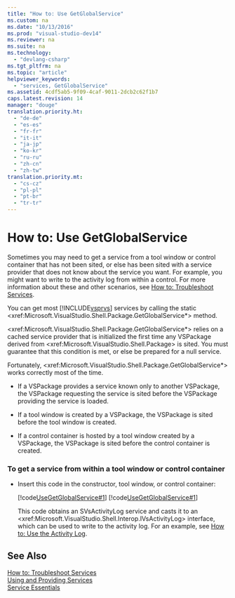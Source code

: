 ```yaml
---
title: "How to: Use GetGlobalService"
ms.custom: na
ms.date: "10/13/2016"
ms.prod: "visual-studio-dev14"
ms.reviewer: na
ms.suite: na
ms.technology: 
  - "devlang-csharp"
ms.tgt_pltfrm: na
ms.topic: "article"
helpviewer_keywords: 
  - "services, GetGlobalService"
ms.assetid: 4cdf5ab5-9f09-4caf-9011-2dcb2c62f1b7
caps.latest.revision: 14
manager: "douge"
translation.priority.ht: 
  - "de-de"
  - "es-es"
  - "fr-fr"
  - "it-it"
  - "ja-jp"
  - "ko-kr"
  - "ru-ru"
  - "zh-cn"
  - "zh-tw"
translation.priority.mt: 
  - "cs-cz"
  - "pl-pl"
  - "pt-br"
  - "tr-tr"
---
```

# How to: Use GetGlobalService
Sometimes you may need to get a service from a tool window or control container that has not been sited, or else has been sited with a service provider that does not know about the service you want. For example, you might want to write to the activity log from within a control. For more information about these and other scenarios, see [How to: Troubleshoot Services](../extensibility/how-to--troubleshoot-services.md).  
  
 You can get most [!INCLUDE[vsprvs](../codequality/includes/vsprvs_md.md)] services by calling the static \<xref:Microsoft.VisualStudio.Shell.Package.GetGlobalService*> method.  
  
 \<xref:Microsoft.VisualStudio.Shell.Package.GetGlobalService*> relies on a cached service provider that is initialized the first time any VSPackage derived from \<xref:Microsoft.VisualStudio.Shell.Package> is sited. You must guarantee that this condition is met, or else be prepared for a null service.  
  
 Fortunately, \<xref:Microsoft.VisualStudio.Shell.Package.GetGlobalService*> works correctly most of the time.  
  
-   If a VSPackage provides a service known only to another VSPackage, the VSPackage requesting the service is sited before the VSPackage providing the service is loaded.  
  
-   If a tool window is created by a VSPackage, the VSPackage is sited before the tool window is created.  
  
-   If a control container is hosted by a tool window created by a VSPackage, the VSPackage is sited before the control container is created.  
  
### To get a service from within a tool window or control container  
  
-   Insert this code in the constructor, tool window, or control container:  
  
     [!code[UseGetGlobalService#1](../misc/codesnippet/VisualBasic/how-to--use-getglobalservice_1.vb)]
[!code[UseGetGlobalService#1](../misc/codesnippet/CSharp/how-to--use-getglobalservice_1.cs)]  
  
     This code obtains an SVsActivityLog service and casts it to an \<xref:Microsoft.VisualStudio.Shell.Interop.IVsActivityLog> interface, which can be used to write to the activity log. For an example, see [How to: Use the Activity Log](../extensibility/how-to--use-the-activity-log.md).  
  
## See Also  
 [How to: Troubleshoot Services](../extensibility/how-to--troubleshoot-services.md)   
 [Using and Providing Services](../extensibility/using-and-providing-services.md)   
 [Service Essentials](../extensibility/service-essentials.md)